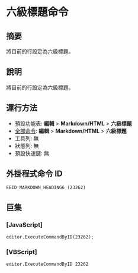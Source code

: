 # 六級標題命令

## 摘要

將目前的行設定為六級標題。

## 說明

將目前的行設定為六級標題。

## 運行方法

- 預設功能表: **編輯** \> **Markdown/HTML** \> **六級標題**
- [全部命令](../tools/all_commands): **編輯** \> **Markdown/HTML** \> **六級標題**
- 工具列: 無
- 狀態列: 無
- 預設快速鍵: 無

## 外掛程式命令 ID

```
EEID_MARKDOWN_HEADING6 (23262)
```

## 巨集

### \[JavaScript\]

```
editor.ExecuteCommandByID(23262);
```

### \[VBScript\]

```
editor.ExecuteCommandByID 23262
```
